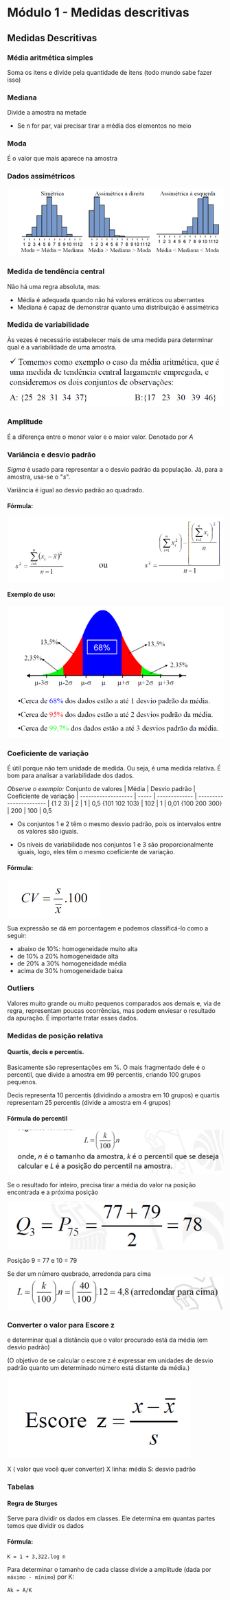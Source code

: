 # Módulo 1 - Medidas descritivas
## Medidas Descritivas
### Média aritmética simples
Soma os itens e divide pela quantidade de itens (todo mundo sabe fazer isso)

### Mediana
Divide a amostra na metade

 - Se n for par, vai precisar tirar a média dos elementos no meio

### Moda
É o valor que mais aparece na amostra

### Dados assimétricos
![Dados assimétricos](images/dados-assimetricos.png)

### Medida de tendência central
Não há uma regra absoluta, mas:
 - Média é adequada quando não há valores erráticos ou aberrantes
 - Mediana é capaz de demonstrar quanto uma distribuição é assimétrica

### Medida de variabilidade
Às vezes é necessário estabelecer mais de uma medida para determinar qual é a variabilidade de uma amostra. 

![Medida de variabilidade](images/medida-de-variabilidade.png)

### Amplitude
É a diferença entre o menor valor e o maior valor. Denotado por _A_

### Variância e desvio padrão
_Sigma_ é usado para representar a o desvio padrão da população. Já, para a amostra, usa-se o "_s_".

Variância é igual ao desvio padrão ao quadrado. 

#### Fórmula:
![Fórmula da variância e do desvio padrão](images/variancia-desvio-padrao-formula.png)

#### Exemplo de uso:
![Exemplo de uso da variância e do desvio padrão](images/grafico-exemplo-uso-formula-variancia-desvio-padrao.png)

### Coeficiente de variação
É útil porque não tem unidade de medida. Ou seja, é uma medida relativa. É bom para analisar a variabilidade dos dados. 

_Observe o exemplo:_
Conjunto de valores | Média | Desvio padrão | Coeficiente de variação |
------------------- | ----- | ------------- | ----------------------- |
{1 2 3} | 2 | 1 | 0,5
{101 102 103} | 102 | 1 | 0,01
{100 200 300} | 200 | 100 | 0,5

- Os conjuntos 1 e 2 têm o mesmo desvio padrão, pois os intervalos entre os valores são iguais.

- Os níveis de variabilidade nos conjuntos 1 e 3 são proporcionalmente iguais, logo, eles têm o mesmo coeficiente de variação.

#### Fórmula:
![Fórmula do coeficiente de variação](images/formula-coeficiente-variacao.png)

Sua expressão se dá em porcentagem e podemos classificá-lo como a seguir:

- abaixo de 10%: homogeneidade muito alta
- de 10% a 20% homogeneidade alta
- de 20% a 30% homogeneidade média
- acima de 30% homogeneidade baixa

### Outliers
Valores muito grande ou muito pequenos comparados aos demais e, via de regra, representam poucas ocorrências, mas podem enviesar o resultado da apuração. É importante tratar esses dados. 


### Medidas de posição relativa

#### Quartis, decis e percentis. 
Basicamente são representações em %. O mais fragmentado dele é o percentil, que divide a amostra em 99 percentis, criando 100 grupos pequenos. 

Decis representa 10 percentis (dividindo a amostra em 10 grupos) e quartis representam 25 percentis (divide a amostra em 4 grupos)

#### Fórmula do percentil
![Fórmula do percentil](images/formula-percentil.png)

Se o resultado for inteiro, precisa tirar a média do valor na posição encontrada e a próxima posição

![Exemplo do percentil](images/exemplo-percentil.png)

Posição 9 = 77 e 10 = 79

Se der um número quebrado, arredonda para cima
![Exemplo do percentil 2](images/exemplo-percentil-2.png)

### Converter o valor para Escore z 
e determinar qual a distância que o valor procurado está da média (em desvio padrão)

(O objetivo de se calcular o escore z é expressar em unidades de desvio padrão quanto um determinado número está distante da média.)

![Converter para escore](images/formula-converter-escore.png)

X ( valor que você quer converter)
X linha: média
S: desvio padrão 

### Tabelas
#### Regra de Sturges
Serve para dividir os dados em classes. Ele determina em quantas partes temos que dividir os dados 

#### Fórmula:
```
K = 1 + 3,322.log n
```

Para determinar o tamanho de cada classe divide a amplitude (dada por ``` máximo - mínimo ```) por K:

```
Ak = A/K
```
